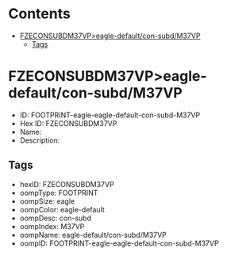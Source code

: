 



Contents
========

* [FZECONSUBDM37VP>eagle-default/con-subd/M37VP](#fzeconsubdm37vpeagle-defaultcon-subdm37vp)
	* [Tags](#tags)

# FZECONSUBDM37VP>eagle-default/con-subd/M37VP

- ID: FOOTPRINT-eagle-eagle-default-con-subd-M37VP
- Hex ID: FZECONSUBDM37VP
- Name: 
- Description: 

## Tags

- hexID: FZECONSUBDM37VP
- oompType: FOOTPRINT
- oompSize: eagle
- oompColor: eagle-default
- oompDesc: con-subd
- oompIndex: M37VP
- oompName: eagle-default/con-subd/M37VP
- oompID: FOOTPRINT-eagle-eagle-default-con-subd-M37VP

